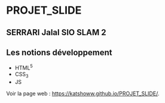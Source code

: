 # PROJET_SLIDE
 
## SERRARI Jalal SIO SLAM 2
## Les notions développement
* HTML<sup>5</sup>
* CSS<sub>3</sub>
* JS

Voir la page web : https://katshoww.github.io/PROJET_SLIDE/.